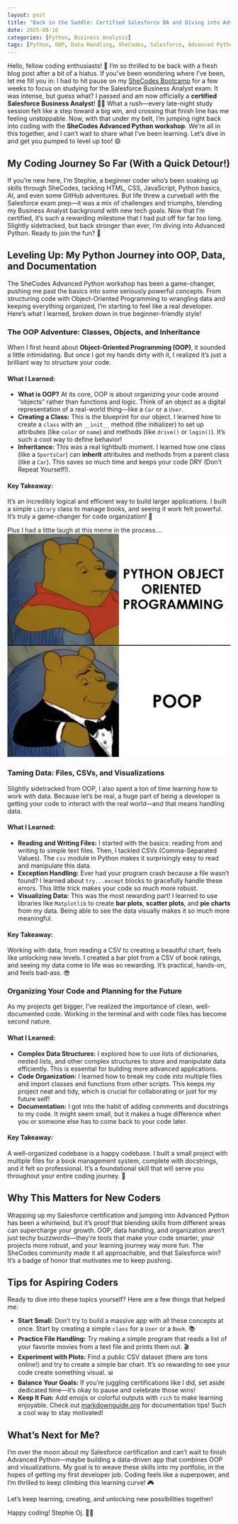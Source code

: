 ```yaml
---
layout: post
title: "Back in the Saddle: Certified Salesforce BA and Diving into Advanced Python! "
date: 2025-08-16
categories: [Python, Business Analysis]
tags: [Python, OOP, Data Handling, SheCodes, Salesforce, Advanced Python, Data Visualisation]
---
```


Hello, fellow coding enthusiasts! 👋 I’m so thrilled to be back with a fresh blog post after a bit of a hiatus. If you’ve been wondering where I’ve been, let me fill you in: I had to hit pause on my [SheCodes Bootcamp](https://www.shecodes.io/workshops#features) for a few weeks to focus on studying for the Salesforce Business Analyst exam. It was intense, but guess what? I passed and am now officially a **certified Salesforce Business Analyst**! 🎉📜 What a rush—every late-night study session felt like a step toward a big win, and crossing that finish line has me feeling unstoppable. Now, with that under my belt, I’m jumping right back into coding with the **SheCodes Advanced Python workshop**. We’re all in this together, and I can’t wait to share what I’ve been learning. Let’s dive in and get you pumped to level up too! 😄

## My Coding Journey So Far (With a Quick Detour!)

If you’re new here, I’m Stephie, a beginner coder who’s been soaking up skills through SheCodes, tackling HTML, CSS, JavaScript, Python basics, AI, and even some GitHub adventures. But life threw a curveball with the Salesforce exam prep—it was a mix of challenges and triumphs, blending my Business Analyst background with new tech goals. Now that I’m certified, it’s such a rewarding milestone that I had put off for far too long. Slightly sidetracked, but back stronger than ever, I’m diving into Advanced Python. Ready to join the fun? 🚀

## Leveling Up: My Python Journey into OOP, Data, and Documentation

The SheCodes Advanced Python workshop has been a game-changer, pushing me past the basics into some seriously powerful concepts. From structuring code with Object-Oriented Programming to wrangling data and keeping everything organized, I’m starting to feel like a real developer. Here’s what I learned, broken down in true beginner-friendly style!

### The OOP Adventure: Classes, Objects, and Inheritance

When I first heard about **Object-Oriented Programming (OOP)**, it sounded a little intimidating. But once I got my hands dirty with it, I realized it’s just a brilliant way to structure your code. 

#### What I Learned:
- **What is OOP?** At its core, OOP is about organizing your code around “objects” rather than functions and logic. Think of an object as a digital representation of a real-world thing—like a `Car` or a `User`.
- **Creating a Class:** This is the blueprint for our object. I learned how to create a `class` with an `__init__` method (the initializer) to set up attributes (like `color` or `name`) and methods (like `drive()` or `login()`). It’s such a cool way to define behavior!
- **Inheritance:** This was a real lightbulb moment. I learned how one class (like a `SportsCar`) can **inherit** attributes and methods from a parent class (like a `Car`). This saves so much time and keeps your code DRY (Don’t Repeat Yourself!).

#### Key Takeaway:
It’s an incredibly logical and efficient way to build larger applications. I built a simple `Library` class to manage books, and seeing it work felt powerful. It’s truly a game-changer for code organization! 🌟

Plus I had a little laugh at this meme in the process....
![Python Object Oriented Programming ](/assets/img/poop_meme.png)

### Taming Data: Files, CSVs, and Visualizations

Slightly sidetracked from OOP, I also spent a ton of time learning how to work with data. Because let’s be real, a huge part of being a developer is getting your code to interact with the real world—and that means handling data.

#### What I Learned:
- **Reading and Writing Files:** I started with the basics: reading from and writing to simple text files. Then, I tackled CSVs (Comma-Separated Values). The `csv` module in Python makes it surprisingly easy to read and manipulate this data.
- **Exception Handling:** Ever had your program crash because a file wasn’t found? I learned about `try...except` blocks to gracefully handle these errors. This little trick makes your code so much more robust.
- **Visualizing Data:** This was the most rewarding part! I learned to use libraries like `Matplotlib` to create **bar plots**, **scatter plots**, and **pie charts** from my data. Being able to see the data visually makes it so much more meaningful.

#### Key Takeaway:
Working with data, from reading a CSV to creating a beautiful chart, feels like unlocking new levels. I created a bar plot from a CSV of book ratings, and seeing my data come to life was so rewarding. It’s practical, hands-on, and feels bad-ass. 😎

### Organizing Your Code and Planning for the Future

As my projects get bigger, I’ve realized the importance of clean, well-documented code. Working in the terminal and with code files has become second nature.

#### What I Learned:
- **Complex Data Structures:** I explored how to use lists of dictionaries, nested lists, and other complex structures to store and manipulate data efficiently. This is essential for building more advanced applications.
- **Code Organization:** I learned how to break my code into multiple files and import classes and functions from other scripts. This keeps my project neat and tidy, which is crucial for collaborating or just for my future self!
- **Documentation:** I got into the habit of adding comments and docstrings to my code. It might seem small, but it makes a huge difference when you or someone else has to come back to your code later.

#### Key Takeaway:
A well-organized codebase is a happy codebase. I built a small project with multiple files for a book management system, complete with docstrings, and it felt so professional. It’s a foundational skill that will serve you throughout your entire coding journey. 🙌

## Why This Matters for New Coders

Wrapping up my Salesforce certification and jumping into Advanced Python has been a whirlwind, but it’s proof that blending skills from different areas can supercharge your growth. OOP, data handling, and organization aren’t just techy buzzwords—they’re tools that make your code smarter, your projects more robust, and your learning journey way more fun. The SheCodes community made it all approachable, and that Salesforce win? It’s a badge of honor that motivates me to keep pushing. 

## Tips for Aspiring Coders

Ready to dive into these topics yourself? Here are a few things that helped me:
- **Start Small:** Don’t try to build a massive app with all these concepts at once. Start by creating a simple `class` for a `User` or a `Book`. 📚
- **Practice File Handling:** Try making a simple program that reads a list of your favorite movies from a text file and prints them out. 🎬
- **Experiment with Plots:** Find a public CSV dataset (there are tons online!) and try to create a simple bar chart. It’s so rewarding to see your code create something visual. 📊
- **Balance Your Goals:** If you’re juggling certifications like I did, set aside dedicated time—it’s okay to pause and celebrate those wins!
- **Keep It Fun:** Add emojis or colorful outputs with `rich` to make learning enjoyable. Check out [markdownguide.org](https://markdownguide.org/) for documentation tips! Such a cool way to stay motivated!

## What’s Next for Me?

I’m over the moon about my Salesforce certification and can’t wait to finish Advanced Python—maybe building a data-driven app that combines OOP and visualizations. My goal is to weave these skills into my portfolio, in the hopes of getting my first developer job. Coding feels like a superpower, and I’m thrilled to keep climbing this learning curve! 🎮

Let’s keep learning, creating, and unlocking new possibilities together! 

Happy coding! Stephie Oj. 🐍💖
